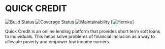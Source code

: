 # QUICK CREDIT
[![Build Status](https://travis-ci.org/elemanhillary/QuickCredit.svg?branch=ft-quickcredit-api-2327175)](https://travis-ci.org/elemanhillary/QuickCredit)
[![Coverage Status](https://coveralls.io/repos/github/elemanhillary/QuickCredit/badge.svg?branch=ft-quickcredit-api-2327175&service=github)](https://coveralls.io/github/elemanhillary/QuickCredit?branch=ft-quickcredit-api-2327175)
[![Maintainability](https://api.codeclimate.com/v1/badges/00385e82757e320340d8/maintainability)](https://codeclimate.com/github/elemanhillary/QuickCredit/maintainability)
[![Heroku](http://heroku-badge.herokuapp.com/?app=qwikcredit&style=flat)]

Quick Credit is an online lending platform that provides short term soft loans to individuals. This helps solve problems of financial inclusion as a way to alleviate poverty and empower low income earners.
